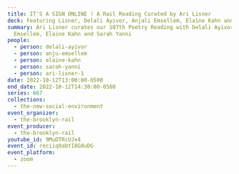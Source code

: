 ```yaml
---
title: IT'S A SIGN ONLINE ! A Rail Reading Curated by Ari Lisner
deck: Featuring Lisner, Delali Ayivor, Anjali Emsellem, Elaine Kahn and Sarah Yanni
summary: Ari Lisner curates our 107th Poetry Reading with Delali Ayivor, Anjali
  Emsellem, Elaine Kahn and Sarah Yanni
people:
  - person: delali-ayivor
  - person: anju-emsellem
  - person: elaine-kahn
  - person: sarah-yanni
  - person: ari-lisner-1
date: 2022-10-12T13:00:00-0500
end_date: 2022-10-12T14:30:00-0500
series: 667
collections:
  - the-new-social-environment
event_organizer:
  - the-brooklyn-rail
event_producer:
  - the-brooklyn-rail
youtube_id: 9MuDTRcUJx4
event_id: reciiq9abtI8G0uDG
event_platform:
  - zoom
---
```

